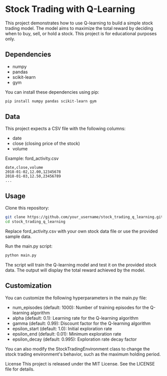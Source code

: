 # Stock Trading with Q-Learning

This project demonstrates how to use Q-learning to build a simple stock trading model. The model aims to maximize the total reward by deciding when to buy, sell, or hold a stock.  This project is for educational purposes only.

## Dependencies

- numpy
- pandas
- scikit-learn
- gym

You can install these dependencies using pip:

```bash
pip install numpy pandas scikit-learn gym
```

## Data
This project expects a CSV file with the following columns:

- date
- close (closing price of the stock)
- volume

Example: ford_activity.csv

```
date,close,volume
2018-01-02,12.00,12345678
2018-01-03,12.50,23456789
...
```

## Usage
Clone this repository:
``` bash
git clone https://github.com/your_username/stock_trading_q_learning.git
cd stock_trading_q_learning
```

Replace ford_activity.csv with your own stock data file or use the provided sample data.

Run the main.py script:

```bash
python main.py
```

The script will train the Q-learning model and test it on the provided stock data. The output will display the total reward achieved by the model.

## Customization
You can customize the following hyperparameters in the main.py file:

- num_episodes (default: 1000): Number of training episodes for the Q-learning algorithm
- alpha (default: 0.1): Learning rate for the Q-learning algorithm
- gamma (default: 0.99): Discount factor for the Q-learning algorithm
- epsilon_start (default: 1.0): Initial exploration rate
- epsilon_end (default: 0.01): Minimum exploration rate
- epsilon_decay (default: 0.995): Exploration rate decay factor

You can also modify the StockTradingEnvironment class to change the stock trading environment's behavior, such as the maximum holding period.

License
This project is released under the MIT License. See the LICENSE file for details.
